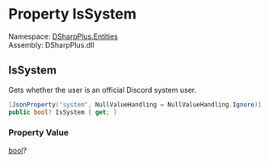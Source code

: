 # Property IsSystem

Namespace: [DSharpPlus.Entities](DSharpPlus.Entities.md)  
Assembly: DSharpPlus.dll

## <a id="DSharpPlus_Entities_DiscordUser_IsSystem"></a>IsSystem

Gets whether the user is an official Discord system user.

```csharp
[JsonProperty("system", NullValueHandling = NullValueHandling.Ignore)]
public bool? IsSystem { get; }
```

### Property Value

[bool](https://learn.microsoft.com/dotnet/api/system.boolean)?

